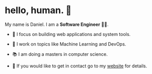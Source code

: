# hello, human. :wave:

My name is Daniel. I am a **Software Engineer** :technologist:.

* :hammer: I focus on building web applications and system tools.
 
* :toolbox: I work on topics like Machine Learning and DevOps.

* :books: I am doing a masters in computer science.
 
* :email: If you would like to get in contact go to my [website](https://melichar.xyz) for details.
